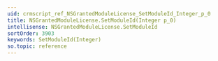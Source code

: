 ```yaml
---
uid: crmscript_ref_NSGrantedModuleLicense_SetModuleId_Integer_p_0
title: NSGrantedModuleLicense.SetModuleId(Integer p_0)
intellisense: NSGrantedModuleLicense.SetModuleId
sortOrder: 3903
keywords: SetModuleId(Integer)
so.topic: reference
---
```





